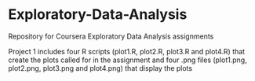 # Exploratory-Data-Analysis
Repository for Coursera Exploratory Data Analysis assignments

Project 1 includes four R scripts (plot1.R, plot2.R, plot3.R and plot4.R) that create the plots called for in the assignment
and four .png files (plot1.png, plot2.png, plot3.png and plot4.png) that display the plots
